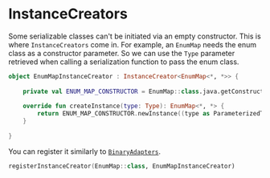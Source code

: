 # InstanceCreators

Some serializable classes can't be initiated via an empty constructor. This is where ``InstanceCreators`` come in. For
example, an ``EnumMap`` needs the enum class as a constructor parameter. So we can use the ``Type`` parameter retrieved 
when calling a serialization function to pass the enum class.

```kotlin title="EnumMapInstanceCreator"
object EnumMapInstanceCreator : InstanceCreator<EnumMap<*, *>> {
    
    private val ENUM_MAP_CONSTRUCTOR = EnumMap::class.java.getConstructor(Class::class.java)
    
    override fun createInstance(type: Type): EnumMap<*, *> {
        return ENUM_MAP_CONSTRUCTOR.newInstance((type as ParameterizedType).actualTypeArguments[0] as Class<*>)
    }
    
}
```

You can register it similarly to [``BinaryAdapters``](binaryadapter.md).

```kotlin
registerInstanceCreator(EnumMap::class, EnumMapInstanceCreator)
```